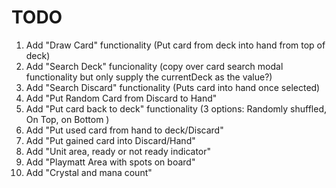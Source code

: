 TODO
==========================
1. Add "Draw Card" functionality (Put card from deck into hand from top of deck)
2. Add "Search Deck" funcionality (copy over card search modal functionality but only supply the currentDeck as the value?)
3. Add "Search Discard" functionality (Puts card into hand once selected)
4. Add "Put Random Card from Discard to Hand"
5. Add "Put card back to deck" functionality (3 options: Randomly shuffled, On Top, on Bottom )
6. Add "Put used card from hand to deck/Discard"
7. Add "Put gained card into Discard/Hand"
8. Add "Unit area, ready or not ready indicator"
9. Add "Playmatt Area with spots on board"
10. Add "Crystal and mana count"

